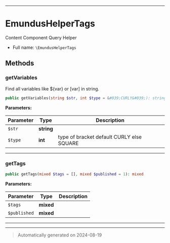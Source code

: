 ***

# EmundusHelperTags

Content Component Query Helper



* Full name: `\EmundusHelperTags`




## Methods


### getVariables

Find all variables like ${var} or [var] in string.

```php
public getVariables(string $str, int $type = &#039;CURLY&#039;): string[]
```








**Parameters:**

| Parameter | Type | Description |
|-----------|------|-------------|
| `$str` | **string** |  |
| `$type` | **int** | type of bracket default CURLY else SQUARE |





***

### getTags



```php
public getTags(mixed $tags = [], mixed $published = 1): mixed
```








**Parameters:**

| Parameter | Type | Description |
|-----------|------|-------------|
| `$tags` | **mixed** |  |
| `$published` | **mixed** |  |





***


***
> Automatically generated on 2024-08-19
